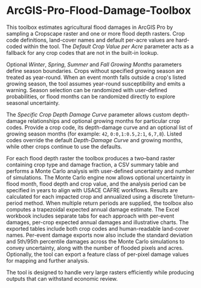 # ArcGIS-Pro-Flood-Damage-Toolbox

This toolbox estimates agricultural flood damages in ArcGIS Pro by
sampling a Cropscape raster and one or more flood depth rasters. Crop
code definitions, land-cover names and default per-acre values are
hard-coded within the tool. The *Default Crop Value per Acre* parameter
acts as a fallback for any crop codes that are not in the built-in
lookup.

Optional *Winter*, *Spring*, *Summer* and *Fall Growing Months*
parameters define season boundaries. Crops without specified growing
season are treated as year-round. When an event month falls outside a
crop's listed growing season, the tool assumes year-round susceptibility
and emits a warning. Season selection can be randomized with
user-defined probabilities, or flood months can be randomized directly to
explore seasonal uncertainty.

The *Specific Crop Depth Damage Curve* parameter allows custom
depth-damage relationships and optional growing months for particular
crop codes. Provide a crop code, its depth-damage curve and an optional
list of growing season months (for example: `42`, `0:0,1:0.5,2:1`,
`6,7,8`). Listed codes override the default *Depth-Damage Curve* and
growing months, while other crops continue to use the defaults.

For each flood depth raster the toolbox produces a two–band raster
containing crop type and damage fraction, a CSV summary table and
performs a Monte Carlo analysis with user-defined uncertainty and number
of simulations. The Monte Carlo engine now allows optional uncertainty in
flood month, flood depth and crop value, and the analysis period can be
specified in years to align with USACE CAFRE workflows. Results are
calculated for each impacted crop and annualized using a discrete
1/return-period method. When multiple return periods are supplied, the
toolbox also computes a trapezoidal expected annual damage estimate. The
Excel workbook includes separate tabs for each approach with per-event
damages, per-crop expected annual damages and illustrative charts. The
exported tables include both crop codes and human-readable land-cover
names. Per-event damage exports now also include the standard deviation
and 5th/95th percentile damages across the Monte Carlo simulations to
convey uncertainty, along with the number of flooded pixels and acres.
Optionally, the tool can export a feature class of per-pixel damage
values for mapping and further analysis.

The tool is designed to handle very large rasters efficiently while
producing outputs that can withstand economic review.

